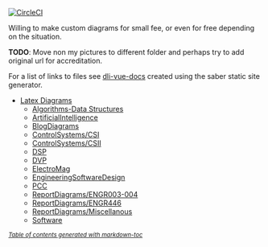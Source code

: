 [![CircleCI](https://circleci.com/gh/FriendlyUser/LatexDiagrams/tree/master.svg?style=svg)](https://circleci.com/gh/FriendlyUser/LatexDiagrams/tree/master)

Willing to make custom diagrams for small fee, or even for free depending on the situation.

**TODO**: Move non my pictures to different folder and perhaps try to add original url for accreditation.

For a list of links to files see [dli-vue-docs](https://friendlyuser.github.io/dli-vue-docs/) created using the saber static site generator.


- [Latex Diagrams](#latex-diagrams)
  * [Algorithms-Data Structures](#algds)
  * [ArtificialIntelligence](#artificialintelligence)
  * [BlogDiagrams](#blogdiagrams)
  * [ControlSystems/CSI](#csi)
  * [ControlSystems/CSII](#csii)
  * [DSP](#dsp)
  * [DVP](#dvp)
  * [ElectroMag](#electromag)
  * [EngineeringSoftwareDesign](#engineeringsoftwaredesign)
  * [PCC](#pcc)
  * [ReportDiagrams/ENGR003-004](#reportdiagramsengr003-004)
  * [ReportDiagrams/ENGR446](#reportdiagramsengr446)
  * [ReportDiagrams/Miscellanous](#reportdiagramsmiscellanous)
  * [Software](#software)

<small><i><a href='http://ecotrust-canada.github.io/markdown-toc/'>Table of contents generated with markdown-toc</a></i></small>
